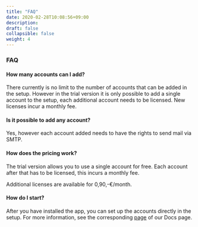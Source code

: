 ```yaml
---
title: "FAQ"
date: 2020-02-28T10:08:56+09:00
description: 
draft: false
collapsible: false
weight: 4
---
```

### FAQ

#### How many accounts can I add?

There currently is no limit to the number of accounts that can be added in the setup. However in the trial version it is only possible to add a single account to the setup, each additional account needs to be licensed. New licenses incur a monthly fee.

#### Is it possible to add any account?

Yes, however each account added needs to have the rights to send mail via SMTP.

#### How does the pricing work?

The trial version allows you to use a single account for free. Each account after that has to be licensed, this incurs a monthly fee.

Additional licenses are available for 0,90,-€/month.

#### How do I start?

After you have installed the app, you can set up the accounts directly in the setup. For more information, see the corresponding [page](/en-us/apps/mail-sender-plus/first-steps/setup/priority-system/) of our Docs page.